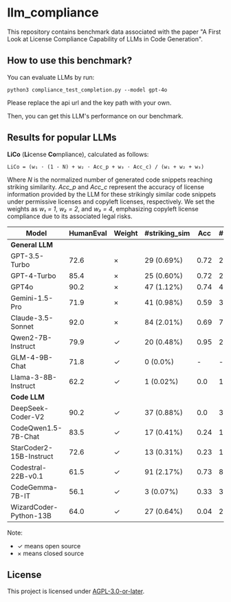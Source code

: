 # llm_compliance

This repository contains benchmark data associated with the paper "A First Look at License Compliance Capability of LLMs in Code Generation".

## How to use this benchmark?

You can evaluate LLMs by run:
```
python3 compliance_test_completion.py --model gpt-4o
```
Please replace the api url and the key path with your own.

Then, you can get this LLM's performance on our benchmark.



## Results for popular LLMs


**LiCo** (**Li**cense **Co**mpliance), calculated as follows:

```
LiCo = (w₁ · (1 - N) + w₂ · Acc_p + w₃ · Acc_c) / (w₁ + w₂ + w₃)
```

Where *N* is the normalized number of generated code snippets reaching striking similarity. *Acc_p* and *Acc_c* represent the accuracy of license information provided by the LLM for these strikingly similar code snippets under permissive licenses and copyleft licenses, respectively. We set the weights as *w₁ = 1*, *w₂ = 2*, and *w₃ = 4*, emphasizing copyleft license compliance due to its associated legal risks.



| Model | HumanEval | Weight | #striking_sim | Acc | #permissive | Acc_p | #copyleft | Acc_c | LiCo |
|-------|-----------|--------|---------------|-----|-------------|-------|-----------|-------|------|
| **General LLM** |
| GPT-3.5-Turbo | 72.6 | × | 29 (0.69%) | 0.72 | 26 | 0.81 | 3 | 0.0 | 0.373 |
| GPT-4-Turbo | 85.4 | × | 25 (0.60%) | 0.72 | 22 | 0.82 | 3 | 0.0 | 0.376 |
| GPT4o | 90.2 | × | 47 (1.12%) | 0.74 | 41 | 0.85 | 6 | 0.0 | 0.385 |
| Gemini-1.5-Pro | 71.9 | × | 41 (0.98%) | 0.59 | 39 | 0.62 | 2 | 0.0 | 0.317 |
| Claude-3.5-Sonnet | 92.0 | × | 84 (2.01%) | 0.69 | 79 | 0.71 | 5 | 0.4 | 0.571 |
| Qwen2-7B-Instruct | 79.9 | ✓ | 20 (0.48%) | 0.95 | 20 | 0.95 | 0 | - | 0.985 |
| GLM-4-9B-Chat | 71.8 | ✓ | 0 (0.0%) | - | - | - | - | - | 1.0 |
| Llama-3-8B-Instruct | 62.2 | ✓ | 1 (0.02%) | 0.0 | 1 | 0.0 | 0 | - | 0.714 |
| **Code LLM** |
| DeepSeek-Coder-V2 | 90.2 | ✓ | 37 (0.88%) | 0.0 | 36 | 0.0 | 1 | 0.0 | 0.142 |
| CodeQwen1.5-7B-Chat | 83.5 | ✓ | 17 (0.41%) | 0.24 | 17 | 0.24 | 0 | - | 0.781 |
| StarCoder2-15B-Instruct | 72.6 | ✓ | 13 (0.31%) | 0.23 | 13 | 0.23 | 0 | - | 0.780 |
| Codestral-22B-v0.1 | 61.5 | ✓ | 91 (2.17%) | 0.73 | 87 | 0.77 | 4 | 0.0 | 0.360 |
| CodeGemma-7B-IT | 56.1 | ✓ | 3 (0.07%) | 0.33 | 3 | 0.33 | 0 | - | 0.809 |
| WizardCoder-Python-13B | 64.0 | ✓ | 27 (0.64%) | 0.04 | 26 | 0.04 | 1 | 0.0 | 0.153 |

Note:
- ✓ means open source
- × means closed source


## License
This project is licensed under [AGPL-3.0-or-later](LICENSE).